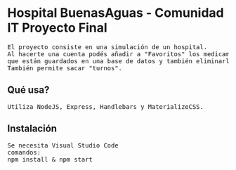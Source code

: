 # Hospital BuenasAguas - Comunidad IT Proyecto Final

<pre>El proyecto consiste en una simulación de un hospital.
Al hacerte una cuenta podés añadir a "Favoritos" los medicamentos y los médicos
que están guardados en una base de datos y también eliminarlos!
También permite sacar "turnos". 
</pre>

## Qué usa?

<pre>
Utiliza NodeJS, Express, Handlebars y MaterializeCSS.
</pre>


## Instalación

<pre>
Se necesita Visual Studio Code
comandos: 
npm install & npm start
</pre>